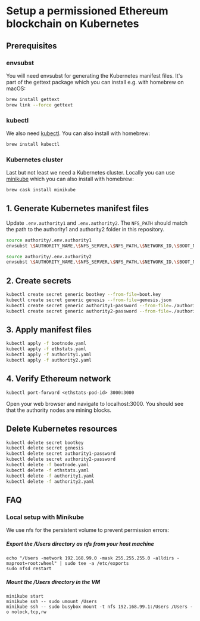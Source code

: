 # Setup a permissioned Ethereum blockchain on Kubernetes

## Prerequisites

### envsubst

You will need envsubst for generating the Kubernetes manifest files.
It's part of the gettext package which you can install e.g. with homebrew on macOS:

```bash
brew install gettext
brew link --force gettext
```

### kubectl

We also need [kubectl](https://kubernetes.io/docs/tasks/tools/install-kubectl/). You can also install with homebrew:

```bash
brew install kubectl
```

### Kubernetes cluster

Last but not least we need a Kubernetes cluster. Locally you can use [minikube](https://github.com/kubernetes/minikube) which you can also install with homebrew:

```bash
brew cask install minikube
```


## 1. Generate Kubernetes manifest files
Update `.env.authority1` and `.env.authority2`. The `NFS_PATH` should match the path to the authority1 and authority2 folder in this repository.

```bash
source authority/.env.authority1
envsubst \$AUTHORITY_NAME,\$NFS_SERVER,\$NFS_PATH,\$NETWORK_ID,\$BOOT_NODE_ID,\$AUTHORITY_ADDRESS < authority/authority.template.yaml > authority1.yaml

source authority/.env.authority2
envsubst \$AUTHORITY_NAME,\$NFS_SERVER,\$NFS_PATH,\$NETWORK_ID,\$BOOT_NODE_ID,\$AUTHORITY_ADDRESS < authority/authority.template.yaml > authority2.yaml
```

## 2. Create secrets

```bash
kubectl create secret generic bootkey --from-file=boot.key
kubectl create secret generic genesis --from-file=genesis.json
kubectl create secret generic authority1-password --from-file=./authority1-password.txt
kubectl create secret generic authority2-password --from-file=./authority2-password.txt
```

## 3. Apply manifest files

```bash
kubectl apply -f bootnode.yaml
kubectl apply -f ethstats.yaml
kubectl apply -f authority1.yaml
kubectl apply -f authority2.yaml
```

## 4. Verify Ethereum network

```
kubectl port-forward <ethstats-pod-id> 3000:3000
```
Open your web browser and navigate to localhost:3000.
You should see that the authority nodes are mining blocks.

## Delete Kubernetes resources
```bash
kubectl delete secret bootkey
kubectl delete secret genesis
kubectl delete secret authority1-password
kubectl delete secret authority2-password
kubectl delete -f bootnode.yaml
kubectl delete -f ethstats.yaml
kubectl delete -f authority1.yaml
kubectl delete -f authority2.yaml
```

## FAQ

### Local setup with Minikube

We use nfs for the persistent volume to prevent permission errors:

##### Export the /Users directory as nfs from your host machine

```
echo "/Users -network 192.168.99.0 -mask 255.255.255.0 -alldirs -maproot=root:wheel" | sudo tee -a /etc/exports
sudo nfsd restart
```

##### Mount the /Users directory in the VM

```
minikube start
minikube ssh -- sudo umount /Users
minikube ssh -- sudo busybox mount -t nfs 192.168.99.1:/Users /Users -o nolock,tcp,rw
```

